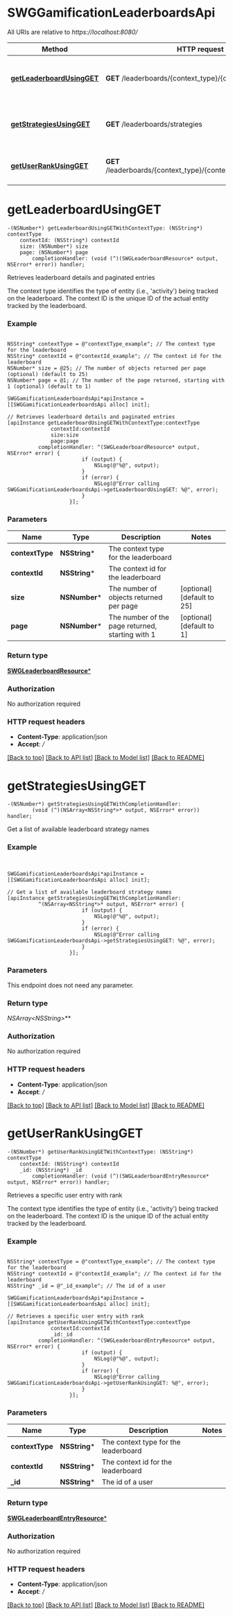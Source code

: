 # SWGGamificationLeaderboardsApi

All URIs are relative to *https://localhost:8080/*

Method | HTTP request | Description
------------- | ------------- | -------------
[**getLeaderboardUsingGET**](SWGGamificationLeaderboardsApi.md#getleaderboardusingget) | **GET** /leaderboards/{context_type}/{context_id} | Retrieves leaderboard details and paginated entries
[**getStrategiesUsingGET**](SWGGamificationLeaderboardsApi.md#getstrategiesusingget) | **GET** /leaderboards/strategies | Get a list of available leaderboard strategy names
[**getUserRankUsingGET**](SWGGamificationLeaderboardsApi.md#getuserrankusingget) | **GET** /leaderboards/{context_type}/{context_id}/users/{id}/rank | Retrieves a specific user entry with rank


# **getLeaderboardUsingGET**
```objc
-(NSNumber*) getLeaderboardUsingGETWithContextType: (NSString*) contextType
    contextId: (NSString*) contextId
    size: (NSNumber*) size
    page: (NSNumber*) page
        completionHandler: (void (^)(SWGLeaderboardResource* output, NSError* error)) handler;
```

Retrieves leaderboard details and paginated entries

The context type identifies the type of entity (i.e., 'activity') being tracked on the leaderboard. The context ID is the unique ID of the actual entity tracked by the leaderboard.

### Example 
```objc

NSString* contextType = @"contextType_example"; // The context type for the leaderboard
NSString* contextId = @"contextId_example"; // The context id for the leaderboard
NSNumber* size = @25; // The number of objects returned per page (optional) (default to 25)
NSNumber* page = @1; // The number of the page returned, starting with 1 (optional) (default to 1)

SWGGamificationLeaderboardsApi*apiInstance = [[SWGGamificationLeaderboardsApi alloc] init];

// Retrieves leaderboard details and paginated entries
[apiInstance getLeaderboardUsingGETWithContextType:contextType
              contextId:contextId
              size:size
              page:page
          completionHandler: ^(SWGLeaderboardResource* output, NSError* error) {
                        if (output) {
                            NSLog(@"%@", output);
                        }
                        if (error) {
                            NSLog(@"Error calling SWGGamificationLeaderboardsApi->getLeaderboardUsingGET: %@", error);
                        }
                    }];
```

### Parameters

Name | Type | Description  | Notes
------------- | ------------- | ------------- | -------------
 **contextType** | **NSString***| The context type for the leaderboard | 
 **contextId** | **NSString***| The context id for the leaderboard | 
 **size** | **NSNumber***| The number of objects returned per page | [optional] [default to 25]
 **page** | **NSNumber***| The number of the page returned, starting with 1 | [optional] [default to 1]

### Return type

[**SWGLeaderboardResource***](SWGLeaderboardResource.md)

### Authorization

No authorization required

### HTTP request headers

 - **Content-Type**: application/json
 - **Accept**: */*

[[Back to top]](#) [[Back to API list]](../README.md#documentation-for-api-endpoints) [[Back to Model list]](../README.md#documentation-for-models) [[Back to README]](../README.md)

# **getStrategiesUsingGET**
```objc
-(NSNumber*) getStrategiesUsingGETWithCompletionHandler: 
        (void (^)(NSArray<NSString*>* output, NSError* error)) handler;
```

Get a list of available leaderboard strategy names

### Example 
```objc


SWGGamificationLeaderboardsApi*apiInstance = [[SWGGamificationLeaderboardsApi alloc] init];

// Get a list of available leaderboard strategy names
[apiInstance getStrategiesUsingGETWithCompletionHandler: 
          ^(NSArray<NSString*>* output, NSError* error) {
                        if (output) {
                            NSLog(@"%@", output);
                        }
                        if (error) {
                            NSLog(@"Error calling SWGGamificationLeaderboardsApi->getStrategiesUsingGET: %@", error);
                        }
                    }];
```

### Parameters
This endpoint does not need any parameter.

### Return type

**NSArray<NSString*>***

### Authorization

No authorization required

### HTTP request headers

 - **Content-Type**: application/json
 - **Accept**: */*

[[Back to top]](#) [[Back to API list]](../README.md#documentation-for-api-endpoints) [[Back to Model list]](../README.md#documentation-for-models) [[Back to README]](../README.md)

# **getUserRankUsingGET**
```objc
-(NSNumber*) getUserRankUsingGETWithContextType: (NSString*) contextType
    contextId: (NSString*) contextId
    _id: (NSString*) _id
        completionHandler: (void (^)(SWGLeaderboardEntryResource* output, NSError* error)) handler;
```

Retrieves a specific user entry with rank

The context type identifies the type of entity (i.e., 'activity') being tracked on the leaderboard. The context ID is the unique ID of the actual entity tracked by the leaderboard.

### Example 
```objc

NSString* contextType = @"contextType_example"; // The context type for the leaderboard
NSString* contextId = @"contextId_example"; // The context id for the leaderboard
NSString* _id = @"_id_example"; // The id of a user

SWGGamificationLeaderboardsApi*apiInstance = [[SWGGamificationLeaderboardsApi alloc] init];

// Retrieves a specific user entry with rank
[apiInstance getUserRankUsingGETWithContextType:contextType
              contextId:contextId
              _id:_id
          completionHandler: ^(SWGLeaderboardEntryResource* output, NSError* error) {
                        if (output) {
                            NSLog(@"%@", output);
                        }
                        if (error) {
                            NSLog(@"Error calling SWGGamificationLeaderboardsApi->getUserRankUsingGET: %@", error);
                        }
                    }];
```

### Parameters

Name | Type | Description  | Notes
------------- | ------------- | ------------- | -------------
 **contextType** | **NSString***| The context type for the leaderboard | 
 **contextId** | **NSString***| The context id for the leaderboard | 
 **_id** | **NSString***| The id of a user | 

### Return type

[**SWGLeaderboardEntryResource***](SWGLeaderboardEntryResource.md)

### Authorization

No authorization required

### HTTP request headers

 - **Content-Type**: application/json
 - **Accept**: */*

[[Back to top]](#) [[Back to API list]](../README.md#documentation-for-api-endpoints) [[Back to Model list]](../README.md#documentation-for-models) [[Back to README]](../README.md)

